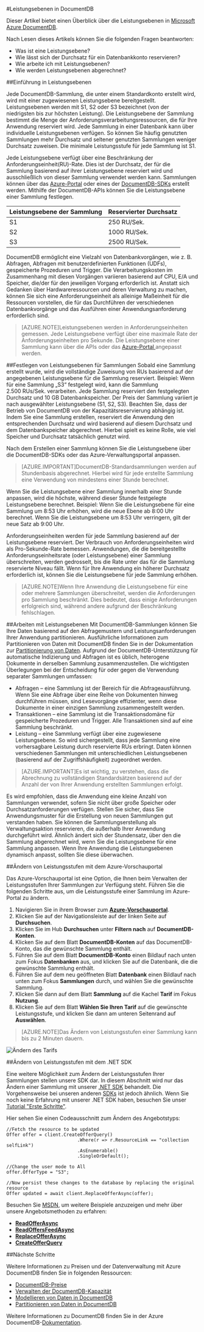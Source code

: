 <properties 
	pageTitle="Leistungsebenen in DocumentDB | Microsoft Azure" 
	description="Erfahren Sie, wie Sie mithilfe von Leistungsebenen in DocumentDB den Durchsatz pro Sammlung reservieren können." 
	services="documentdb" 
	authors="johnfmacintyre" 
	manager="jhubbard" 
	editor="monicar" 
	documentationCenter=""/>

<tags 
	ms.service="documentdb" 
	ms.workload="data-services" 
	ms.tgt_pltfrm="na" 
	ms.devlang="na" 
	ms.topic="article" 
	ms.date="10/16/2015" 
	ms.author="johnmac"/>

#Leistungsebenen in DocumentDB

Dieser Artikel bietet einen Überblick über die Leistungsebenen in [Microsoft Azure DocumentDB](http://azure.microsoft.com/services/documentdb/).

Nach Lesen dieses Artikels können Sie die folgenden Fragen beantworten:

-	Was ist eine Leistungsebene?
-	Wie lässt sich der Durchsatz für ein Datenbankkonto reservieren?
-	Wie arbeite ich mit Leistungsebenen?
-	Wie werden Leistungsebenen abgerechnet?

##Einführung in Leistungsebenen

Jede DocumentDB-Sammlung, die unter einem Standardkonto erstellt wird, wird mit einer zugewiesenen Leistungsebene bereitgestellt. Leistungsebenen werden mit S1, S2 oder S3 bezeichnet (von der niedrigsten bis zur höchsten Leistung). Die Leistungsebene der Sammlung bestimmt die Menge der Anforderungsverarbeitungsressourcen, die für Ihre Anwendung reserviert wird. Jede Sammlung in einer Datenbank kann über individuelle Leistungsebenen verfügen. So können Sie häufig genutzten Sammlungen mehr Durchsatz und seltener genutzten Sammlungen weniger Durchsatz zuweisen. Die minimale Leistungsstufe für jede Sammlung ist S1.

Jede Leistungsebene verfügt über eine Beschränkung der Anforderungseinheit(RU)-Rate. Dies ist der Durchsatz, der für die Sammlung basierend auf ihrer Leistungsebene reserviert wird und ausschließlich von dieser Sammlung verwendet werden kann. Sammlungen können über das [Azure-Portal](http://portal.azure.com) oder eines der [DocumentDB-SDKs](https://msdn.microsoft.com/library/azure/dn781482.aspx) erstellt werden. Mithilfe der DocumentDB-APIs können Sie die Leistungsebene einer Sammlung festlegen.

Leistungsebene der Sammlung|Reservierter Durchsatz
---|---
S1|250 RU/Sek.
S2|1000 RU/Sek.
S3|2500 RU/Sek.

DocumentDB ermöglicht eine Vielzahl von Datenbankvorgängen, wie z. B. Abfragen, Abfragen mit benutzerdefinierten Funktionen (UDFs), gespeicherte Prozeduren und Trigger. Die Verarbeitungskosten im Zusammenhang mit diesen Vorgängen variieren basierend auf CPU, E/A und Speicher, die/der für den jeweiligen Vorgang erforderlich ist. Anstatt sich Gedanken über Hardwareressourcen und deren Verwaltung zu machen, können Sie sich eine Anforderungseinheit als alleinige Maßeinheit für die Ressourcen vorstellen, die für das Durchführen der verschiedenen Datenbankvorgänge und das Ausführen einer Anwendungsanforderung erforderlich sind.

> [AZURE.NOTE]Leistungsebenen werden in Anforderungseinheiten gemessen. Jede Leistungsebene verfügt über eine maximale Rate der Anforderungseinheiten pro Sekunde. Die Leistungsebene einer Sammlung kann über die APIs oder das [Azure-Portal ](https://portal.azure.com/)angepasst werden.

##Festlegen von Leistungsebenen für Sammlungen
Sobald eine Sammlung erstellt wurde, wird die vollständige Zuweisung von RUs basierend auf der angegebenen Leistungsebene für die Sammlung reserviert. Beispiel: Wenn für eine Sammlung „S3“ festgelegt wird, kann die Sammlung 2.500 RUs/Sek. verarbeiten. Jede Sammlung reserviert den festgelegten Durchsatz und 10 GB Datenbankspeicher. Der Preis der Sammlung variiert je nach ausgewählter Leistungsebene (S1, S2, S3). Beachten Sie, dass der Betrieb von DocumentDB von der Kapazitätsreservierung abhängig ist. Indem Sie eine Sammlung erstellen, reserviert die Anwendung den entsprechenden Durchsatz und wird basierend auf diesem Durchsatz und dem Datenbankspeicher abgerechnet. Hierbei spielt es keine Rolle, wie viel Speicher und Durchsatz tatsächlich genutzt wird.

Nach dem Erstellen einer Sammlung können Sie die Leistungsebene über die DocumentDB-SDKs oder das Azure-Verwaltungsportal anpassen.

> [AZURE.IMPORTANT]DocumentDB-Standardsammlungen werden auf Stundenbasis abgerechnet. Hierbei wird für jede erstellte Sammlung eine Verwendung von mindestens einer Stunde berechnet.

Wenn Sie die Leistungsebene einer Sammlung innerhalb einer Stunde anpassen, wird die höchste, während dieser Stunde festgelegte Leistungsebene berechnet. Beispiel: Wenn Sie die Leistungsebene für eine Sammlung um 8:53 Uhr erhöhen, wird die neue Ebene ab 8:00 Uhr berechnet. Wenn Sie die Leistungsebene um 8:53 Uhr verringern, gilt der neue Satz ab 9:00 Uhr.

Anforderungseinheiten werden für jede Sammlung basierend auf der Leistungsebene reserviert. Der Verbrauch von Anforderungseinheiten wird als Pro-Sekunde-Rate bemessen. Anwendungen, die die bereitgestellte Anforderungseinheitsrate (oder Leistungsebene) einer Sammlung überschreiten, werden gedrosselt, bis die Rate unter das für die Sammlung reservierte Niveau fällt. Wenn für Ihre Anwendung ein höherer Durchsatz erforderlich ist, können Sie die Leistungsebene für jede Sammlung erhöhen.

> [AZURE.NOTE]Wenn Ihre Anwendung die Leistungsebene für eine oder mehrere Sammlungen überschreitet, werden die Anforderungen pro Sammlung beschränkt. Dies bedeutet, dass einige Anforderungen erfolgreich sind, während andere aufgrund der Beschränkung fehlschlagen.

##Arbeiten mit Leistungsebenen
Mit DocumentDB-Sammlungen können Sie Ihre Daten basierend auf den Abfragemustern und Leistungsanforderungen Ihrer Anwendung partitionieren. Ausführliche Informationen zum Partitionieren von Daten mit DocumentDB finden Sie in der Dokumentation zur [Partitionierung von Daten](documentdb-partition-data.md). Aufgrund der DocumentDB-Unterstützung für automatische Indizierung und Abfragen ist es üblich, heterogene Dokumente in derselben Sammlung zusammenzustellen. Die wichtigsten Überlegungen bei der Entscheidung für oder gegen die Verwendung separater Sammlungen umfassen:

- Abfragen – eine Sammlung ist der Bereich für die Abfrageausführung. Wenn Sie eine Abfrage über eine Reihe von Dokumenten hinweg durchführen müssen, sind Lesevorgänge effizienter, wenn diese Dokumente in einer einzigen Sammlung zusammengestellt werden.
- Transaktionen – eine Sammlung ist die Transaktionsdomäne für gespeicherte Prozeduren und Trigger. Alle Transaktionen sind auf eine Sammlung beschränkt. 
- Leistung – eine Sammlung verfügt über eine zugewiesene Leistungsebene. So wird sichergestellt, dass jede Sammlung eine vorhersagbare Leistung durch reservierte RUs erbringt. Daten können verschiedenen Sammlungen mit unterschiedlichen Leistungsebenen (basierend auf der Zugriffshäufigkeit) zugeordnet werden.

> [AZURE.IMPORTANT]Es ist wichtig, zu verstehen, dass die Abrechnung zu vollständigen Standardsätzen basierend auf der Anzahl der von Ihrer Anwendung erstellten Sammlungen erfolgt.

Es wird empfohlen, dass die Anwendung eine kleine Anzahl von Sammlungen verwendet, sofern Sie nicht über große Speicher oder Durchsatzanforderungen verfügen. Stellen Sie sicher, dass Sie Anwendungsmuster für die Erstellung von neuen Sammlungen gut verstanden haben. Sie können die Sammlungserstellung als Verwaltungsaktion reservieren, die außerhalb Ihrer Anwendung durchgeführt wird. Ähnlich ändert sich der Stundensatz, über den die Sammlung abgerechnet wird, wenn Sie die Leistungsebene für eine Sammlung anpassen. Wenn Ihre Anwendung die Leistungsebenen dynamisch anpasst, sollten Sie diese überwachen.

##Ändern von Leistungsstufen mit dem Azure-Vorschauportal

Das Azure-Vorschauportal ist eine Option, die Ihnen beim Verwalten der Leistungsstufen Ihrer Sammlungen zur Verfügung steht. Führen Sie die folgenden Schritte aus, um die Leistungsstufe einer Sammlung im Azure-Portal zu ändern.

1. Navigieren Sie in ihrem Browser zum [**Azure-Vorschauportal**](https://portal.azure.com).
2. Klicken Sie auf der Navigationsleiste auf der linken Seite auf **Durchsuchen**.
3. Klicken Sie im Hub **Durchsuchen** unter **Filtern nach** auf **DocumentDB-Konten**.
4. Klicken Sie auf dem Blatt **DocumentDB-Konten** auf das DocumentDB-Konto, das die gewünschte Sammlung enthält.
5. Führen Sie auf dem Blatt **DocumentDB-Konto** einen Bildlauf nach unten zum Fokus **Datenbanken** aus, und klicken Sie auf die Datenbank, die die gewünschte Sammlung enthält. 
6. Führen Sie auf dem neu geöffneten Blatt **Datenbank** einen Bildlauf nach unten zum Fokus **Sammlungen** durch, und wählen Sie die gewünschte Sammlung.
7. Klicken Sie dann auf dem Blatt **Sammlung** auf die Kachel **Tarif** im Fokus **Nutzung**.
8. Klicken Sie auf dem Blatt **Wählen Sie Ihren Tarif** auf die gewünschte Leistungsstufe, und klicken Sie dann am unteren Seitenrand auf **Auswählen**. 

>[AZURE.NOTE]Das Ändern von Leistungsstufen einer Sammlung kann bis zu 2 Minuten dauern.

![Ändern des Tarifs][1]

##Ändern von Leistungsstufen mit dem .NET SDK

Eine weitere Möglichkeit zum Ändern der Leistungsstufen Ihrer Sammlungen stellen unsere SDK dar. In diesem Abschnitt wird nur das Ändern einer Sammlung mit unserer [.NET SDK](https://msdn.microsoft.com/library/azure/dn948556.aspx) behandelt. Die Vorgehensweise bei unseren anderen [SDKs](https://msdn.microsoft.com/library/azure/dn781482.aspx) ist jedoch ähnlich. Wenn Sie noch keine Erfahrung mit unserer .NET SDK haben, besuchen Sie unser [Tutorial "Erste Schritte"](documentdb-get-started.md).

Hier sehen Sie einen Codeausschnitt zum Ändern des Angebotstyps:

	//Fetch the resource to be updated
	Offer offer = client.CreateOfferQuery()
	                          .Where(r => r.ResourceLink == "collection selfLink")    
	                          .AsEnumerable()
	                          .SingleOrDefault();
	                          
	//Change the user mode to All
	offer.OfferType = "S3";
	                    
	//Now persist these changes to the database by replacing the original resource
	Offer updated = await client.ReplaceOfferAsync(offer);

Besuchen Sie [MSDN](https://msdn.microsoft.com/library/azure/microsoft.azure.documents.client.documentclient.aspx), um weitere Beispiele anzuzeigen und mehr über unsere Angebotsmethoden zu erfahren:

- [**ReadOfferAsync**](https://msdn.microsoft.com/library/azure/microsoft.azure.documents.client.documentclient.readofferasync.aspx)
- [**ReadOffersFeedAsync**](https://msdn.microsoft.com/library/azure/microsoft.azure.documents.client.documentclient.readoffersfeedasync.aspx)
- [**ReplaceOfferAsync**](https://msdn.microsoft.com/library/azure/microsoft.azure.documents.client.documentclient.replaceofferasync.aspx)
- [**CreateOfferQuery**](https://msdn.microsoft.com/library/azure/microsoft.azure.documents.linq.documentqueryable.createofferquery.aspx) 

##Nächste Schritte

Weitere Informationen zu Preisen und der Datenverwaltung mit Azure DocumentDB finden Sie in folgenden Ressourcen:
 
- [DocumentDB-Preise](http://azure.microsoft.com/pricing/details/documentdb/)
- [Verwalten der DocumentDB-Kapazität](documentdb-manage.md) 
- [Modellieren von Daten in DocumentDB](documentdb-modeling-data.md)
- [Partitionieren von Daten in DocumentDB](documentdb-partition-data.md)

Weitere Informationen zu DocumentDB finden Sie in der Azure DocumentDB-[Dokumentation](http://azure.microsoft.com/documentation/services/documentdb/).

[1]: ./media/documentdb-performance-levels/img1.png

<!---HONumber=Nov15_HO1-->
